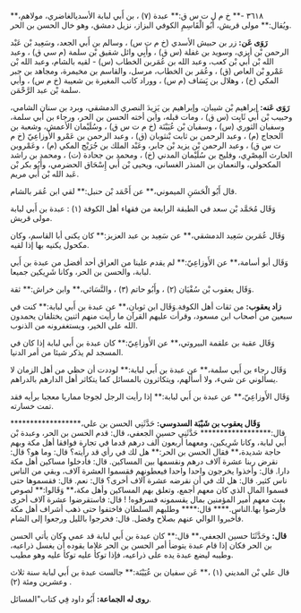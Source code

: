 ٣٦١٨ -** خ م ل ت س ق:** عبدة (٧) ، بن أَبي لبابة الأسديالغاضري، مولاهم،** ويُقال:** مولى قريش، أَبُو الْقَاسِمِ الكوفي البزاز، نزيل دمشق، وهو خال الحسن بن الحر.

**رَوَى عَن:** زر بن حبيش الأسدي (خ م ت س) ، وسالم بن أَبي الجعد، وسَعِيد بْن عَبْد الرحمن بْن أبزي، وسويد بن غفلة (س ق) ، وأَبِي وائل شقيق بْن سلمة (م سي ق) ، وعبد الله بْن أَبي بْن كعب، وعبد الله بن عُمَربن الخطاب (س) - لقيه بالشام، وعبد الله بْن عَمْرو بْن العاص (ق) ، وعُمَر بن الخطاب، مرسل، والقاسم بن مخيمرة، ومجاهد بن جبر المكي (خ) ، وهلال بن يَِسَاف (م س) ، ووراد كاتب المغيرة بن شعيبة (خ م س) ، وأبي سلمة بْن عبد الرَّحْمَن.

**رَوَى عَنه:** إبراهيم بْن شيبان، وإبراهيم بن يَزِيدَ النصري الدمشقي، وبرد بن سنان الشامي، وحبيب بْن أَبي ثَابِت (س ق) ، ومات قبله، وابن أخته الحسن بن الحر، ورجاء بن أَبي سلمة، وسفيان الثوري (س) ، وسفيان بْن عُيَيْنَة (خ م ت س ق) ، وسُلَيْمان الأعمش، وشعبة بن الحجاج (م) ، وعبد الرحمن بن ثابت بْنثوبان (ق) ، وعبد الرحمن بن عَمْرو الأَوزاعِيّ (خ م ت س ق) ، وعبد الرحمن بْن يزيد بْن جابر، وعَبْد الملك بن جُرَيْج المكي (م) ، وعَمْروبن الحارث المِصْرِي، وفليح بن سُلَيْمان المدني (خ) ، ومحمد بن جحادة (ت) ، ومحمد بن راشد المكحولي، والنعمان بن المنذر الغساني، ويحيى بْن أَبي إِسْحَاق الحضرمي، وأَبُو بكر بْن عَبد الله بْن أَبي مريم.

قال أَبُو الْحَسَنِ الميموني،** عن أَحْمَد بْن حنبل:** لقي ابن عُمَر بالشام.

وَقَال مُحَمَّد بْن سعد في الطبقة الرابعة من فقهاء أهل الكوفة (١) : عبدة بن أَبي لبابة مولى قريش.

وَقَال عُمَربن سَعِيد الدمشقي،** عن سَعِيد بن عبد العزيز:** كان يكنى أبا القاسم، وكان مكحول يكنيه بها إذا لقيه.

وَقَال أبو أسامة،** عن الأَوزاعِيّ:** لم يقدم علينا من العراق أحد أفضل من عبدة بن أَبي لبابة، والحسن بن الحر، وكانا شَرِيكين جميعا.

وَقَال يعقوب بْن سُفْيَان (٢) ، وأَبُو حاتم (٣) ، والنَّسَائي،** وابن خراش:** ثقة.

**زاد يعقوب:** من ثقات أهل الكوفة.وَقَال ابن ثوبان،** عن عبدة بن أَبي لبابة:** كنت في سبعين من أصحاب ابن مسعود، وقرأت عليهم القرآن ما رأيت منهم اثنين يختلفان يحمدون الله على الخير، ويستغفرونه من الذنوب.

وَقَال عقبة بن علقمة البيروتي،** عن الأَوزاعِيّ:** كان عبدة بن أَبي لبابة إذا كان في المسجد لم يذكر شيئا من أمر الدنيا.

وَقَال رجاء بن أَبي سلمة،** عن عبدة بن أَبي لبابة:** لوددت أن حظي من أهل الزمان لا يسألوني عن شيء، ولا أسألهم، ويتكاثرون بالمسائل كما يتكاثر أهل الدارهم بالدراهم.

وَقَال الأَوزاعِيّ،** عن عبدة بن أَبي لبابة:** إذا رأيت الرجل لجوجا مماريا معجبا برأيه فقد تمت خسارته.

**وَقَال يعقوب بن شَيْبَة السدوسي:** حَدَّثَنِي الحسن بن علي،****************** قال:****************** حَدَّثَنِي حسين الجعفي، قال: قدم الحسن بن الحر، وعبدة بْن أَبي لبابة، وكانا شَرِيكين، ومعهما أربعون ألف درهم قدما في تجارة فوافقا أهل مكة وبهم حاجة شديدة،** فقال الحسن بن الحر:** هل لك في رأي قد رأيته؟ قال: وما هو؟ قال: نقرض ربنا عشرة آلاف درهم ونقسمها بين المساكين. قال: فأدخلوا مساكين أهل مكة دارا. قال: وأخذوا يخرجون واحدا واحدا فيعطونهم فقسموا العشرة آلاف، وبقي من الناس ناس كثير. قال: هل لك في أن نقرضه عشرة آلاف أخرى؟ قال: نعم. قال: فقسموها حتى قسموا المال الذي كان معهم أجمع، وتعلق بهم المساكين وأهل مكة،** وَقَالوا:** لصوص بعث معهم أمير المؤمنين بمال يقسمونه فسرقوه! ! قال: فاستقرضوا عشرة آلاف أخرى فأرضوا بها.الناس.**** قال:**** وطلبهم السلطان فاختفوا حتى ذهب أشراف أهل مكة فأخبروا الوالي عنهم بصلاح وفضل. قال: فخرجوا بالليل ورجعوا إلى الشام.

**قال:** وحَدَّثَنَا حسين الجعفي،** قال:** كان عبدة بن أَبي لبابة قد عمي وكان يأتي الحسن بن الحر فكان إذا قام عبدة يتوضأ أمر الحسن بن الحر غلاما يقوده أن يغسل ذراعيه، وطيبه ليضع عبدة يده على ذراعيه، فإذا توكأ عليه توكأ عليه وهو مطيب.

قال علي بْن المديني (١) ،** عَن سفيان بن عُيَيْنَة:** جالست عبدة بن أَبي لبابة سنة ثلاث وعشرين ومئة (٢) .

**روى له الجماعة:** أَبُو داود فِي كتاب"المسائل.